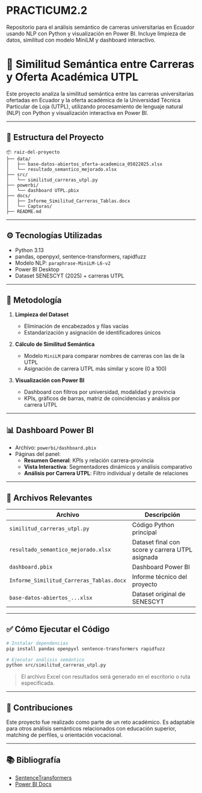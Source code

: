 # PRACTICUM2.2
Repositorio para el análisis semántico de carreras universitarias en Ecuador usando NLP con Python y visualización en Power BI. Incluye limpieza de datos, similitud con modelo MiniLM y dashboard interactivo.

# 🧠 Similitud Semántica entre Carreras y Oferta Académica UTPL

Este proyecto analiza la similitud semántica entre las carreras universitarias ofertadas en Ecuador y la oferta académica de la Universidad Técnica Particular de Loja (UTPL), utilizando procesamiento de lenguaje natural (NLP) con Python y visualización interactiva en Power BI.

---

## 📁 Estructura del Proyecto

```
📦 raiz-del-proyecto
├── data/
│   ├── base-datos-abiertos_oferta-academica_05022025.xlsx
│   └── resultado_semantico_mejorado.xlsx
├── src/
│   └── similitud_carreras_utpl.py
├── powerbi/
│   └── dashboard UTPL.pbix
├── docs/
│   ├── Informe_Similitud_Carreras_Tablas.docx
│   └── Capturas/
├── README.md
```

---

## ⚙️ Tecnologías Utilizadas

- Python 3.13
- pandas, openpyxl, sentence-transformers, rapidfuzz
- Modelo NLP: `paraphrase-MiniLM-L6-v2`
- Power BI Desktop
- Dataset SENESCYT (2025) + carreras UTPL

---

## 🧠 Metodología

1. **Limpieza del Dataset**
   - Eliminación de encabezados y filas vacías
   - Estandarización y asignación de identificadores únicos

2. **Cálculo de Similitud Semántica**
   - Modelo `MiniLM` para comparar nombres de carreras con las de la UTPL
   - Asignación de carrera UTPL más similar y score (0 a 100)

3. **Visualización con Power BI**
   - Dashboard con filtros por universidad, modalidad y provincia
   - KPIs, gráficos de barras, matriz de coincidencias y análisis por carrera UTPL

---

## 📊 Dashboard Power BI

- Archivo: `powerbi/dashboard.pbix`
- Páginas del panel:
  - **Resumen General**: KPIs y relación carrera-provincia
  - **Vista Interactiva**: Segmentadores dinámicos y análisis comparativo
  - **Análisis por Carrera UTPL**: Filtro individual y detalle de relaciones

---

## 📂 Archivos Relevantes

| Archivo                                 | Descripción |
|----------------------------------------|-------------|
| `similitud_carreras_utpl.py`           | Código Python principal |
| `resultado_semantico_mejorado.xlsx`    | Dataset final con score y carrera UTPL asignada |
| `dashboard.pbix`                       | Dashboard Power BI |
| `Informe_Similitud_Carreras_Tablas.docx` | Informe técnico del proyecto |
| `base-datos-abiertos_...xlsx`          | Dataset original de SENESCYT |

---

## ✅ Cómo Ejecutar el Código

```bash
# Instalar dependencias
pip install pandas openpyxl sentence-transformers rapidfuzz

# Ejecutar análisis semántico
python src/similitud_carreras_utpl.py
```

> El archivo Excel con resultados será generado en el escritorio o ruta especificada.

---

## 🤝 Contribuciones

Este proyecto fue realizado como parte de un reto académico. Es adaptable para otros análisis semánticos relacionados con educación superior, matching de perfiles, u orientación vocacional.

---

## 📚 Bibliografía

- [SentenceTransformers](https://www.sbert.net/)
- [Power BI Docs](https://learn.microsoft.com/en-us/power-bi/)
